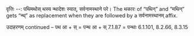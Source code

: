 

वृत्तिः --: पथिमथोस् थस्य न्थादेशः स्यात्, सर्वनामस्थाने परे। The थकारः of “पथिन्” and “मथिन्” gets “न्थ्” as replacement when they are followed by a सर्वनामस्थानम् affix. 


उदाहरणम् continued – पथ आ + स् = पन्थ आ + स् 7.1.87 = पन्थाः 6.1.101, 8.2.66, 8.3.15 


